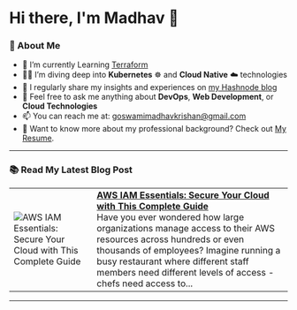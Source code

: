 # Hi there, I'm Madhav 👋

### 🚀 About Me
- 🔭 I’m currently Learning [Terraform](https://github.com/MadhavKrishanGoswami/Terraform)
- 🧑‍💻 I’m diving deep into **Kubernetes** ☸️ and **Cloud Native** ☁️ technologies
- 📝 I regularly share my insights and experiences on [my Hashnode blog](https://madhavkrishangoswami.hashnode.dev)
- 💬 Feel free to ask me anything about **DevOps**, **Web Development**, or **Cloud Technologies**
- 📫 You can reach me at: [goswamimadhavkrishan@gmail.com](mailto:goswamimadhavkrishan@gmail.com)
- 📄 Want to know more about my professional background? Check out [My Resume](https://drive.google.com/file/d/1--TsMAlmAzzvviIOs0bcAGnG9Ooyf3WN/view?usp=sharing).

---

### 📚 Read My Latest Blog Post
<!-- HASHNODE_BLOG:START -->
<table><tr><td><img src="https://cdn.hashnode.com/res/hashnode/image/upload/v1731159963552/ac4abe85-aa71-4016-95ae-2bfce86732b7.jpeg" alt="AWS IAM Essentials: Secure Your Cloud with This Complete Guide"></td><td><a href="https://madhavkrishangoswami.hashnode.dev/aws-iam-essentials-secure-your-cloud-with-this-complete-guide"><strong>AWS IAM Essentials: Secure Your Cloud with This Complete Guide</strong></a><br>Have you ever wondered how large organizations manage access to their AWS resources across hundreds or even thousands of employees? Imagine running a busy restaurant where different staff members need different levels of access - chefs need access to...</td></tr></table>
<!-- HASHNODE_BLOG:END -->

---
